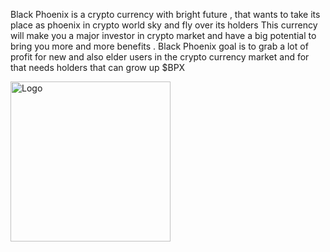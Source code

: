 Black Phoenix is a crypto currency  with bright future , that wants to take its place as phoenix in crypto world sky and fly over its holders 
This currency will make you a major investor in crypto market and have a big potential to bring you more and more benefits .
Black Phoenix goal is to grab a lot of profit for new and also elder users in the crypto currency market and for that needs holders that can grow up $BPX

  <a  target="_blank" href="https://blackphoenixbpx.com">
    <img src="https://blackphoenixbpx.com/wp-content/uploads/2021/04/cropped-512-512.png" alt="Logo" width="256" height="256">
  </a>
